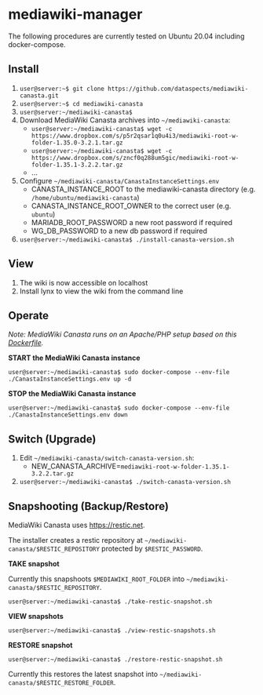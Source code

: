 # mediawiki-manager

The following procedures are currently tested on Ubuntu 20.04 including docker-compose.
## Install

1. `user@server:~$ git clone https://github.com/dataspects/mediawiki-canasta.git`
2. `user@server:~$ cd mediawiki-canasta`
3. `user@server:~/mediawiki-canasta$`
4. Download MediaWiki Canasta archives into `~/mediawiki-canasta`:
    * `user@server:~/mediawiki-canasta$ wget -c https://www.dropbox.com/s/p5r2qsar1q0u4i3/mediawiki-root-w-folder-1.35.0-3.2.1.tar.gz`
    * `user@server:~/mediawiki-canasta$ wget -c https://www.dropbox.com/s/zncf0q288um5gic/mediawiki-root-w-folder-1.35.1-3.2.2.tar.gz`
    * ...
5. Configure `~/mediawiki-canasta/CanastaInstanceSettings.env`
    * CANASTA_INSTANCE_ROOT to the mediawiki-canasta directory (e.g. `/home/ubuntu/mediawiki-canasta`)
    * CANASTA_INSTANCE_ROOT_OWNER to the correct user (e.g. `ubuntu`)
    * MARIADB_ROOT_PASSWORD a new root password if required
    * WG_DB_PASSWORD to a new db password if required
6. `user@server:~/mediawiki-canasta$ ./install-canasta-version.sh`

## View
1. The wiki is now accessible on localhost
2. Install lynx to view the wiki from the command line

## Operate

*Note: MediaWiki Canasta runs on an Apache/PHP setup based on this [Dockerfile](https://github.com/dataspects/dataspectsSystemBuilder/blob/master/docker-images/php-apache/Dockerfile).*

**START the MediaWiki Canasta instance**

`user@server:~/mediawiki-canasta$ sudo docker-compose --env-file ./CanastaInstanceSettings.env up -d`

**STOP the MediaWiki Canasta instance**

`user@server:~/mediawiki-canasta$ sudo docker-compose --env-file ./CanastaInstanceSettings.env down`

## Switch (Upgrade)

1. Edit `~/mediawiki-canasta/switch-canasta-version.sh`:
    * NEW_CANASTA_ARCHIVE=`mediawiki-root-w-folder-1.35.1-3.2.2.tar.gz`
2. `user@server:~/mediawiki-canasta$ ./switch-canasta-version.sh`

## Snapshooting (Backup/Restore)

MediaWiki Canasta uses https://restic.net.

The installer creates a restic repository at `~/mediawiki-canasta/$RESTIC_REPOSITORY` protected by `$RESTIC_PASSWORD`.

**TAKE snapshot**

Currently this snapshoots `$MEDIAWIKI_ROOT_FOLDER` into `~/mediawiki-canasta/$RESTIC_REPOSITORY`.

`user@server:~/mediawiki-canasta$ ./take-restic-snapshot.sh`

**VIEW snapshots**

`user@server:~/mediawiki-canasta$ ./view-restic-snapshots.sh`

**RESTORE snapshot**

`user@server:~/mediawiki-canasta$ ./restore-restic-snapshot.sh`

Currently this restores the latest snapshot into `~/mediawiki-canasta/$RESTIC_RESTORE_FOLDER`.
